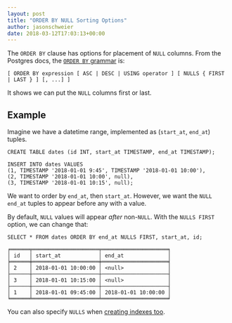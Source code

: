 ```yaml
---
layout: post
title: "ORDER BY NULL Sorting Options"
author: jasonschweier
date: 2018-03-12T17:03:13+00:00
---
```


The `ORDER BY` clause has options for placement of `NULL` columns. From the Postgres docs, the  [`ORDER BY` grammar](https://www.postgresql.org/docs/9.3/static/sql-select.html) is:

```
[ ORDER BY expression [ ASC | DESC | USING operator ] [ NULLS { FIRST | LAST } ] [, ...] ]
```

It shows we can put the `NULL` columns first or last.

## Example

Imagine we have a datetime range, implemented as (`start_at`, `end_at`) tuples.

```
CREATE TABLE dates (id INT, start_at TIMESTAMP, end_at TIMESTAMP);

INSERT INTO dates VALUES 
(1, TIMESTAMP '2018-01-01 9:45', TIMESTAMP '2018-01-01 10:00'),
(2, TIMESTAMP '2018-01-01 10:00', null),
(3, TIMESTAMP '2018-01-01 10:15', null);
```

We want to order by `end_at`, then `start_at`. However, we want the `NULL` `end_at` tuples to appear before any with a value.

By default, `NULL` values will appear *after* non-`NULL`. With the `NULLS FIRST` option, we can change that:

```
SELECT * FROM dates ORDER BY end_at NULLS FIRST, start_at, id;

╒══════╤═════════════════════╤═════════════════════╕
│ id   │ start_at            │ end_at              │
╞══════╪═════════════════════╪═════════════════════╡
│ 2    │ 2018-01-01 10:00:00 │ <null>              │
├──────┼─────────────────────┼─────────────────────┤
│ 3    │ 2018-01-01 10:15:00 │ <null>              │
├──────┼─────────────────────┼─────────────────────┤
│ 1    │ 2018-01-01 09:45:00 │ 2018-01-01 10:00:00 │
╘══════╧═════════════════════╧═════════════════════╛
```

You can also specify `NULLS` when [creating indexes too](https://www.postgresql.org/docs/9.3/static/indexes-ordering.html).
